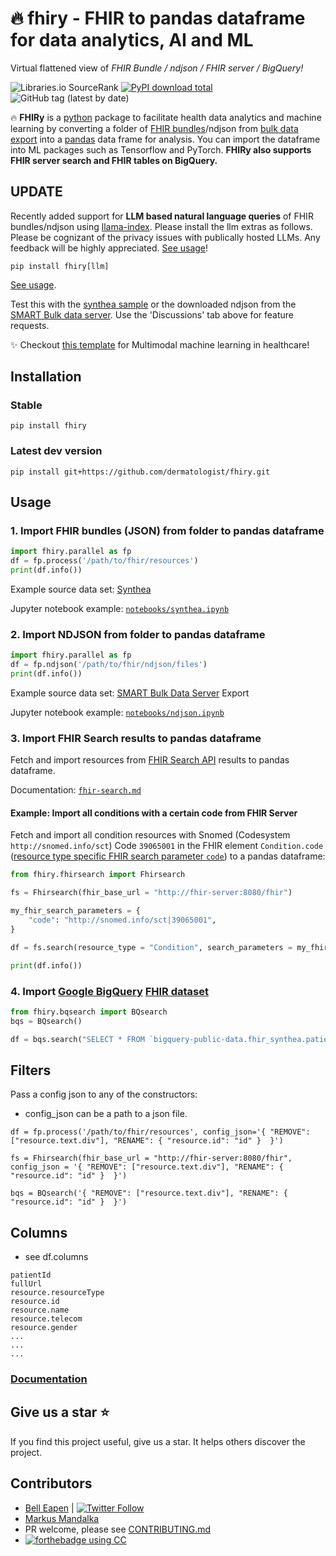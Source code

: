 # :fire: fhiry - FHIR to pandas dataframe for data analytics, AI and ML
Virtual flattened view of *FHIR Bundle / ndjson / FHIR server / BigQuery!*

![Libraries.io SourceRank](https://img.shields.io/librariesio/sourcerank/pypi/fhiry)
[![PyPI download total](https://img.shields.io/pypi/dm/fhiry.svg)](https://pypi.python.org/pypi/fhiry/)
![GitHub tag (latest by date)](https://img.shields.io/github/v/tag/dermatologist/fhiry)

:fire: **FHIRy** is a [python](https://www.python.org/) package to facilitate health data analytics and machine learning by converting a folder of [FHIR bundles](https://www.hl7.org/fhir/bundle.html)/ndjson from [bulk data export](https://hl7.org/fhir/uv/bulkdata/export/index.html) into a [pandas](https://pandas.pydata.org/docs/user_guide/index.html) data frame for analysis. You can import the dataframe
into ML packages such as Tensorflow and PyTorch. **FHIRy also supports FHIR server search and FHIR tables on BigQuery.**

## UPDATE
Recently added support for **LLM based natural language queries** of FHIR bundles/ndjson using [llama-index](examples/llm_example.py). Please install the llm extras as follows. Please be cognizant of the privacy issues with publically hosted LLMs. Any feedback will be highly appreciated. [See usage](examples/llm_example.py)!

```
pip install fhiry[llm]
```
[See usage](examples/llm_example.py).

Test this with the [synthea sample](https://synthea.mitre.org/downloads) or the downloaded ndjson from the [SMART Bulk data server](https://bulk-data.smarthealthit.org/). Use the 'Discussions' tab above for feature requests.

:sparkles: Checkout [this template](https://github.com/dermatologist/kedro-multimodal) for Multimodal machine learning in healthcare!


## Installation

### Stable
```shell
pip install fhiry
```

### Latest dev version

```
pip install git+https://github.com/dermatologist/fhiry.git
```
## Usage

### 1. Import FHIR bundles (JSON) from folder to pandas dataframe

```python
import fhiry.parallel as fp
df = fp.process('/path/to/fhir/resources')
print(df.info())
```

Example source data set: [Synthea](https://synthea.mitre.org/downloads)

Jupyter notebook example: [`notebooks/synthea.ipynb`](notebooks/synthea.ipynb)

### 2. Import NDJSON from folder to pandas dataframe

```python
import fhiry.parallel as fp
df = fp.ndjson('/path/to/fhir/ndjson/files')
print(df.info())
```

Example source data set: [SMART Bulk Data Server](https://bulk-data.smarthealthit.org/) Export

Jupyter notebook example: [`notebooks/ndjson.ipynb`](notebooks/ndjson.ipynb)

### 3. Import FHIR Search results to pandas dataframe

Fetch and import resources from [FHIR Search API](https://www.hl7.org/fhir/search.html) results to pandas dataframe.

Documentation: [`fhir-search.md`](fhir-search.md)

#### Example: Import all conditions with a certain code from FHIR Server

Fetch and import all condition resources with Snomed (Codesystem `http://snomed.info/sct`) Code `39065001` in the FHIR element `Condition.code` ([resource type specific FHIR search parameter `code`](https://www.hl7.org/fhir/condition.html#search)) to a pandas dataframe:

```python
from fhiry.fhirsearch import Fhirsearch

fs = Fhirsearch(fhir_base_url = "http://fhir-server:8080/fhir")

my_fhir_search_parameters = {
    "code": "http://snomed.info/sct|39065001",
}

df = fs.search(resource_type = "Condition", search_parameters = my_fhir_search_parameters)

print(df.info())
```

### 4. Import [Google BigQuery](https://cloud.google.com/bigquery) [FHIR dataset](https://console.cloud.google.com/marketplace/details/mitre/synthea-fhir?q=synthea)

```python
from fhiry.bqsearch import BQsearch
bqs = BQsearch()

df = bqs.search("SELECT * FROM `bigquery-public-data.fhir_synthea.patient` LIMIT 20") # can be a path to .sql file

```

## Filters

Pass a config json to any of the constructors:
* config_json can be a path to a json file.
```
df = fp.process('/path/to/fhir/resources', config_json='{ "REMOVE": ["resource.text.div"], "RENAME": { "resource.id": "id" }  }')

fs = Fhirsearch(fhir_base_url = "http://fhir-server:8080/fhir", config_json = '{ "REMOVE": ["resource.text.div"], "RENAME": { "resource.id": "id" }  }')

bqs = BQsearch('{ "REMOVE": ["resource.text.div"], "RENAME": { "resource.id": "id" }  }')
```

## Columns
* see df.columns

```
patientId
fullUrl
resource.resourceType
resource.id
resource.name
resource.telecom
resource.gender
...
...
...
```


### [Documentation](https://dermatologist.github.io/fhiry/)

## Give us a star ⭐️
If you find this project useful, give us a star. It helps others discover the project.

## Contributors

* [Bell Eapen](https://nuchange.ca) | [![Twitter Follow](https://img.shields.io/twitter/follow/beapen?style=social)](https://twitter.com/beapen)
* [Markus Mandalka](https://github.com/Mandalka)
* PR welcome, please see [CONTRIBUTING.md](/CONTRIBUTING.md)
* [![forthebadge](https://forthebadge.com/images/badges/built-with-love.svg) using CC](https://alliancecan.ca/en/services/advanced-research-computing)

